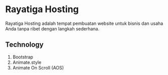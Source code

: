 # Rayatiga Hosting

Rayatiga Hosting adalah tempat pembuatan website untuk bisnis dan usaha Anda tanpa ribet dengan langkah sederhana.

## Technology

1. Bootstrap
2. Animate.style
3. Animate On Scroll (AOS)
